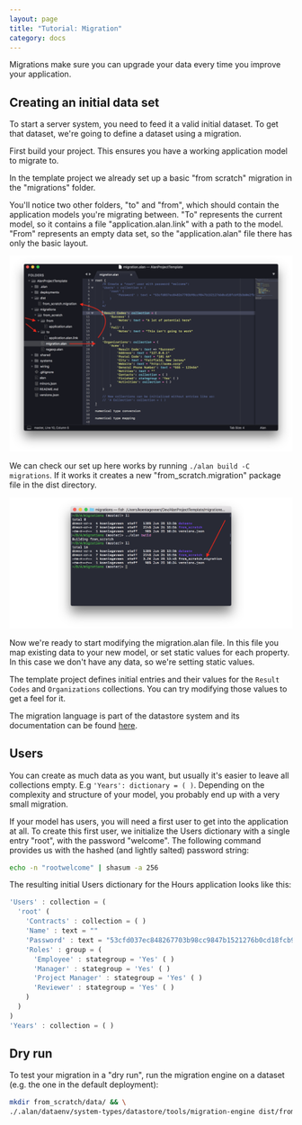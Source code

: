 ```yaml
---
layout: page
title: "Tutorial: Migration"
category: docs
---
```



Migrations make sure you can upgrade your data every time you improve your application.


## Creating an initial data set

To start a server system, you need to feed it a valid initial dataset. To get that dataset, we're going to define a dataset using a migration.

First build your project. This ensures you have a working application model to migrate to.

In the template project we already set up a basic "from scratch" migration in the "migrations" folder.

You'll notice two other folders, "to" and "from", which should contain the application models you're migrating between. "To" represents the current model, so it contains a file "application.alan.link" with a path to the model. 
"From" represents an empty data set, so the "application.alan" file there has only the basic layout.

![](migration1.png)

We can check our set up here works by running `./alan build -C migrations`. If it works it creates a new "from_scratch.migration" package file in the dist directory.

![](migration2.png)

Now we're ready to start modifying the migration.alan file. In this file you map existing data to your new model, or set static values for each property. In this case we don't have any data, so we're setting static values. 

The template project defines initial entries and their values for the `Result Codes` and `Organizations` collections. You can try modifying those values to get a feel for it. 

The migration language is part of the datastore system and its documentation can be found [here](/docs/#important-languages).

## Users

You can create as much data as you want, but usually it's easier to leave all collections empty. E.g `'Years': dictionary = ( )`. Depending on the complexity and structure of your model, you probably end up with a very small migration.

If your model has users, you will need a first user to get into the application at all. To create this first user, we initialize the Users dictionary with a single entry "root", with the password "welcome". The following command provides us with the hashed (and lightly salted) password string:
```sh
echo -n "rootwelcome" | shasum -a 256
```

The resulting initial Users dictionary for the Hours application looks like this:
```js
'Users' : collection = (
  'root' (
    'Contracts' : collection = ( )
    'Name' : text = ""
    'Password' : text = "53cfd037ec848267703b98cc9847b1521276b0cd18fcb92b36062fbf96a70b45"
    'Roles' : group = (
      'Employee' : stategroup = 'Yes' ( )
      'Manager' : stategroup = 'Yes' ( )
      'Project Manager' : stategroup = 'Yes' ( )
      'Reviewer' : stategroup = 'Yes' ( )
    )
  )
)
'Years' : collection = ( )
```

## Dry run

To test your migration in a "dry run", run the migration engine on a dataset (e.g. the one in the default deployment):

```sh
mkdir from_scratch/data/ && \
./.alan/dataenv/system-types/datastore/tools/migration-engine dist/from_scratch.migration < deployments/default/instances/server/instance.json > migrations/from_scratch/data/out.json
```
